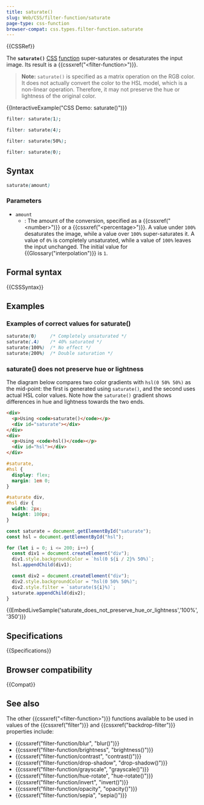 ```yaml
---
title: saturate()
slug: Web/CSS/filter-function/saturate
page-type: css-function
browser-compat: css.types.filter-function.saturate
---
```


{{CSSRef}}

The **`saturate()`** [CSS](/en-US/docs/Web/CSS) [function](/en-US/docs/Web/CSS/CSS_Functions) super-saturates or desaturates the input image. Its result is a {{cssxref("&lt;filter-function&gt;")}}.

> **Note:** `saturate()` is specified as a matrix operation on the RGB color. It does not actually convert the color to the HSL model, which is a non-linear operation. Therefore, it may not preserve the hue or lightness of the original color.

{{InteractiveExample("CSS Demo: saturate()")}}

```css interactive-example-choice
filter: saturate(1);
```

```css interactive-example-choice
filter: saturate(4);
```

```css interactive-example-choice
filter: saturate(50%);
```

```css interactive-example-choice
filter: saturate(0);
```

## Syntax

```css
saturate(amount)
```

### Parameters

- `amount`
  - : The amount of the conversion, specified as a {{cssxref("&lt;number&gt;")}} or a {{cssxref("&lt;percentage&gt;")}}. A value under `100%` desaturates the image, while a value over `100%` super-saturates it. A value of `0%` is completely unsaturated, while a value of `100%` leaves the input unchanged. The initial value for {{Glossary("interpolation")}} is `1`.

## Formal syntax

{{CSSSyntax}}

## Examples

### Examples of correct values for saturate()

```css
saturate(0)     /* Completely unsaturated */
saturate(.4)    /* 40% saturated */
saturate(100%)  /* No effect */
saturate(200%)  /* Double saturation */
```

### saturate() does not preserve hue or lightness

The diagram below compares two color gradients with `hsl(0 50% 50%)` as the mid-point: the first is generated using `saturate()`, and the second uses actual HSL color values. Note how the `saturate()` gradient shows differences in hue and lightness towards the two ends.

```html
<div>
  <p>Using <code>saturate()</code></p>
  <div id="saturate"></div>
</div>
<div>
  <p>Using <code>hsl()</code></p>
  <div id="hsl"></div>
</div>
```

```css hidden
#saturate,
#hsl {
  display: flex;
  margin: 1em 0;
}

#saturate div,
#hsl div {
  width: 2px;
  height: 100px;
}
```

```js
const saturate = document.getElementById("saturate");
const hsl = document.getElementById("hsl");

for (let i = 0; i <= 200; i++) {
  const div1 = document.createElement("div");
  div1.style.backgroundColor = `hsl(0 ${i / 2}% 50%)`;
  hsl.appendChild(div1);

  const div2 = document.createElement("div");
  div2.style.backgroundColor = "hsl(0 50% 50%)";
  div2.style.filter = `saturate(${i}%)`;
  saturate.appendChild(div2);
}
```

{{EmbedLiveSample('saturate_does_not_preserve_hue_or_lightness','100%','350')}}

## Specifications

{{Specifications}}

## Browser compatibility

{{Compat}}

## See also

The other {{cssxref("&lt;filter-function&gt;")}} functions available to be used in values of the {{cssxref("filter")}} and {{cssxref("backdrop-filter")}} properties include:

- {{cssxref("filter-function/blur", "blur()")}}
- {{cssxref("filter-function/brightness", "brightness()")}}
- {{cssxref("filter-function/contrast", "contrast()")}}
- {{cssxref("filter-function/drop-shadow", "drop-shadow()")}}
- {{cssxref("filter-function/grayscale", "grayscale()")}}
- {{cssxref("filter-function/hue-rotate", "hue-rotate()")}}
- {{cssxref("filter-function/invert", "invert()")}}
- {{cssxref("filter-function/opacity", "opacity()")}}
- {{cssxref("filter-function/sepia", "sepia()")}}
